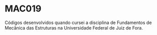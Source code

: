 # MAC019
Códigos desenvolvidos quando cursei a disciplina de Fundamentos de Mecânica das Estruturas na Universidade Federal de Juiz de Fora.
